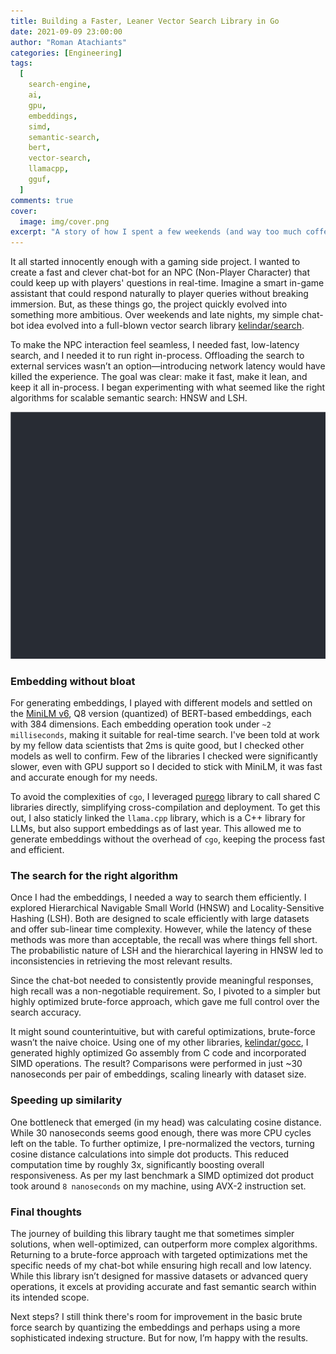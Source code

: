 ```yaml
---
title: Building a Faster, Leaner Vector Search Library in Go
date: 2021-09-09 23:00:00
author: "Roman Atachiants"
categories: [Engineering]
tags:
  [
    search-engine,
    ai,
    gpu,
    embeddings,
    simd,
    semantic-search,
    bert,
    vector-search,
    llamacpp,
    gguf,
  ]
comments: true
cover:
  image: img/cover.png
excerpt: "A story of how I spent a few weekends (and way too much coffee) building a faster, leaner vector search library in Go. After hitting walls with fancy algorithms, I went back to basics, optimized brute-force, squeezed embeddings into ~2ms, and pulled off 8-nanosecond SIMD moves — proving once again that stubbornness is a feature, not a bug."
---
```


It all started innocently enough with a gaming side project. I wanted to create a fast and clever chat-bot for an NPC (Non-Player Character) that could keep up with players' questions in real-time. Imagine a smart in-game assistant that could respond naturally to player queries without breaking immersion. But, as these things go, the project quickly evolved into something more ambitious. Over weekends and late nights, my simple chat-bot idea evolved into a full-blown vector search library [kelindar/search](https://github.com/kelindar/search).

To make the NPC interaction feel seamless, I needed fast, low-latency search, and I needed it to run right in-process. Offloading the search to external services wasn’t an option—introducing network latency would have killed the experience. The goal was clear: make it fast, make it lean, and keep it all in-process. I began experimenting with what seemed like the right algorithms for scalable semantic search: HNSW and LSH.

![Demo](img/demo.gif)

### Embedding without bloat

For generating embeddings, I played with different models and settled on the [MiniLM v6](https://huggingface.co/sentence-transformers/all-MiniLM-L6-v2), Q8 version (quantized) of BERT-based embeddings, each with 384 dimensions. Each embedding operation took under `~2 milliseconds`, making it suitable for real-time search. I've been told at work by my fellow data scientists that 2ms is quite good, but I checked other models as well to confirm. Few of the libraries I checked were significantly slower, even with GPU support so I decided to stick with MiniLM, it was fast and accurate enough for my needs.

To avoid the complexities of `cgo`, I leveraged [purego](https://github.com/ebitengine/purego) library to call shared C libraries directly, simplifying cross-compilation and deployment. To get this out, I also staticly linked the `llama.cpp` library, which is a C++ library for LLMs, but also support embeddings as of last year. This allowed me to generate embeddings without the overhead of `cgo`, keeping the process fast and efficient.

### The search for the right algorithm

Once I had the embeddings, I needed a way to search them efficiently. I explored Hierarchical Navigable Small World (HNSW) and Locality-Sensitive Hashing (LSH). Both are designed to scale efficiently with large datasets and offer sub-linear time complexity. However, while the latency of these methods was more than acceptable, the recall was where things fell short. The probabilistic nature of LSH and the hierarchical layering in HNSW led to inconsistencies in retrieving the most relevant results.

Since the chat-bot needed to consistently provide meaningful responses, high recall was a non-negotiable requirement. So, I pivoted to a simpler but highly optimized brute-force approach, which gave me full control over the search accuracy.

It might sound counterintuitive, but with careful optimizations, brute-force wasn’t the naive choice. Using one of my other libraries, [kelindar/gocc](https://github.com/kelindar/gocc), I generated highly optimized Go assembly from C code and incorporated SIMD operations. The result? Comparisons were performed in just ~30 nanoseconds per pair of embeddings, scaling linearly with dataset size.

### Speeding up similarity

One bottleneck that emerged (in my head) was calculating cosine distance. While 30 nanoseconds seems good enough, there was more CPU cycles left on the table. To further optimize, I pre-normalized the vectors, turning cosine distance calculations into simple dot products. This reduced computation time by roughly 3x, significantly boosting overall responsiveness. As per my last benchmark a SIMD optimized dot product took around `8 nanoseconds` on my machine, using AVX-2 instruction set.

### Final thoughts

The journey of building this library taught me that sometimes simpler solutions, when well-optimized, can outperform more complex algorithms. Returning to a brute-force approach with targeted optimizations met the specific needs of my chat-bot while ensuring high recall and low latency. While this library isn’t designed for massive datasets or advanced query operations, it excels at providing accurate and fast semantic search within its intended scope.

Next steps? I still think there's room for improvement in the basic brute force search by quantizing the embeddings and perhaps using a more sophisticated indexing structure. But for now, I’m happy with the results.
